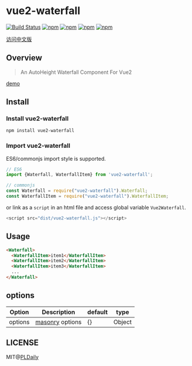 # vue2-waterfall

[![Build Status](https://travis-ci.org/PLDaily/vue2-waterfall.svg?branch=master)](https://travis-ci.org/PLDaily/vue2-waterfall)
[![npm](https://img.shields.io/npm/v/vue2-waterfall.svg)](https://www.npmjs.com/package/vue2-waterfall)
[![npm](https://img.shields.io/npm/dt/vue2-waterfall.svg)](https://www.npmjs.com/package/vue2-waterfall)
[![npm](https://img.shields.io/npm/l/vue2-waterfall.svg)](https://www.npmjs.com/package/vue2-waterfall)
[![npm](https://img.shields.io/badge/code_style-standard-brightgreen.svg)](https://github.com/standard/standard)

[访问中文版](https://github.com/PLDaily/vue2-waterfall/blob/3.0/ZH_CN.md)

## Overview
> An AutoHeight Waterfall Component For Vue2

[demo](http://67.218.146.247:8090/)

## Install

### Install vue2-waterfall

```sh
npm install vue2-waterfall
```

### Import vue2-waterfall

ES6/commonjs import style is supported.

```js
// ES6
import {Waterfall, WaterfallItem} from 'vue2-waterfall';

// commonjs
const Waterfall = require("vue2-waterfall").Waterfall;
const WaterfallItem = require("vue2-waterfall").WaterfallItem;
```
or link as a `script` in an html file and access global variable `Vue2Waterfall`.

```js
<script src="dist/vue2-waterfall.js"></script>
```

## Usage

```html
<Waterfall>
  <WaterfallItem>item1</WaterfallItem>
  <WaterfallItem>item2</WaterfallItem>
  <WaterfallItem>item3</WaterfallItem>
  ...
</Waterfall>
```

## options

| Option          | Description                                                      | default     | type      |
| --------------- | ---------------------------------------------------------------- | ----------- | --------- |
| options         | [masonry](https://masonry.desandro.com/options.html) options     | {}          | Object    |

## LICENSE

MIT@[PLDaily](https://github.com/PLDaily)
